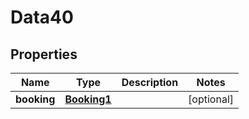 

# Data40


## Properties

Name | Type | Description | Notes
------------ | ------------- | ------------- | -------------
**booking** | [**Booking1**](Booking1.md) |  |  [optional]



